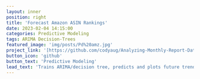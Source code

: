 ```yaml
---
layout: inner
position: right
title: 'Forecast Amazon ASIN Rankings'
date: 2023-02-04 14:15:00
categories: Predictive Modeling
tags: ARIMA Decision-Trees
featured_image: 'img/posts/Pd%20amz.jpg'
project_link: '[https://github.com/codyaug/Analyzing-Monthly-Report-Data-from-Amazon-Seller-Central]'
button_icon: 'github'
button_text: 'Predictive Modeling'
lead_text: 'Trains ARIMA/decision tree, predicts and plots future trends/rankings'
---
```

